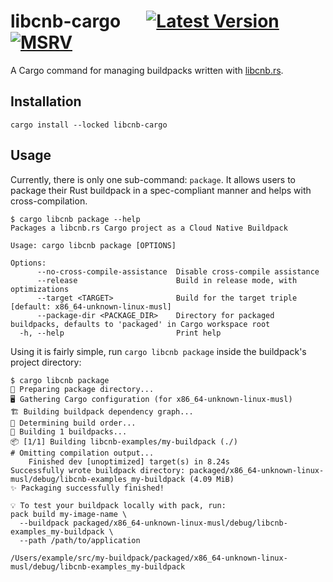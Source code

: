 # libcnb-cargo &emsp; [![Latest Version]][crates.io] [![MSRV]][install-rust]

A Cargo command for managing buildpacks written with [libcnb.rs](https://github.com/heroku/libcnb.rs).

## Installation

```shell
cargo install --locked libcnb-cargo
```

## Usage

Currently, there is only one sub-command: `package`. It allows users to package their
Rust buildpack in a spec-compliant manner and helps with cross-compilation.

```console
$ cargo libcnb package --help
Packages a libcnb.rs Cargo project as a Cloud Native Buildpack

Usage: cargo libcnb package [OPTIONS]

Options:
      --no-cross-compile-assistance  Disable cross-compile assistance
      --release                      Build in release mode, with optimizations
      --target <TARGET>              Build for the target triple [default: x86_64-unknown-linux-musl]
      --package-dir <PACKAGE_DIR>    Directory for packaged buildpacks, defaults to 'packaged' in Cargo workspace root
  -h, --help                         Print help
```

Using it is fairly simple, run `cargo libcnb package` inside the buildpack's
project directory:

```console
$ cargo libcnb package
🚚 Preparing package directory...
🖥️ Gathering Cargo configuration (for x86_64-unknown-linux-musl)
🏗️ Building buildpack dependency graph...
🔀 Determining build order...
🚚 Building 1 buildpacks...
📦 [1/1] Building libcnb-examples/my-buildpack (./)
# Omitting compilation output...
    Finished dev [unoptimized] target(s) in 8.24s
Successfully wrote buildpack directory: packaged/x86_64-unknown-linux-musl/debug/libcnb-examples_my-buildpack (4.09 MiB)
✨ Packaging successfully finished!

💡 To test your buildpack locally with pack, run:
pack build my-image-name \
  --buildpack packaged/x86_64-unknown-linux-musl/debug/libcnb-examples_my-buildpack \
  --path /path/to/application

/Users/example/src/my-buildpack/packaged/x86_64-unknown-linux-musl/debug/libcnb-examples_my-buildpack
```

[Latest Version]: https://img.shields.io/crates/v/libcnb-cargo.svg
[crates.io]: https://crates.io/crates/libcnb-cargo
[MSRV]: https://img.shields.io/badge/MSRV-rustc_1.74+-lightgray.svg
[install-rust]: https://www.rust-lang.org/tools/install
